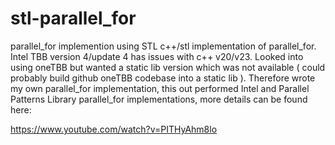 # stl-parallel_for
parallel_for implemention using STL
c++/stl implementation of parallel_for. Intel TBB version 4/update 4 has issues with c++ v20/v23. Looked into using oneTBB but wanted a static lib version which was not available ( could probably build github oneTBB codebase into a static lib ). Therefore wrote my own parallel_for implementation, this out performed Intel and Parallel Patterns Library parallel_for implementations, more details can be found here:

https://www.youtube.com/watch?v=PITHyAhm8lo
